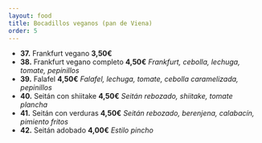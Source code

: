 ```yaml
---
layout: food
title: Bocadillos veganos (pan de Viena)
order: 5
---
```


* **37.** Frankfurt vegano **3,50€**
* **38.** Frankfurt vegano completo **4,50€** *Frankfurt, cebolla, lechuga, tomate, pepinillos*
* **39.** Falafel **4,50€** *Falafel, lechuga, tomate, cebolla caramelizada, pepinillos*
* **40.** Seitán con shiitake **4,50€** *Seitán rebozado, shiitake, tomate plancha*
* **41.** Seitán con verduras **4,50€** *Seitán rebozado, berenjena, calabacín, pimiento fritos*
* **42.** Seitán adobado **4,00€** *Estilo pincho*